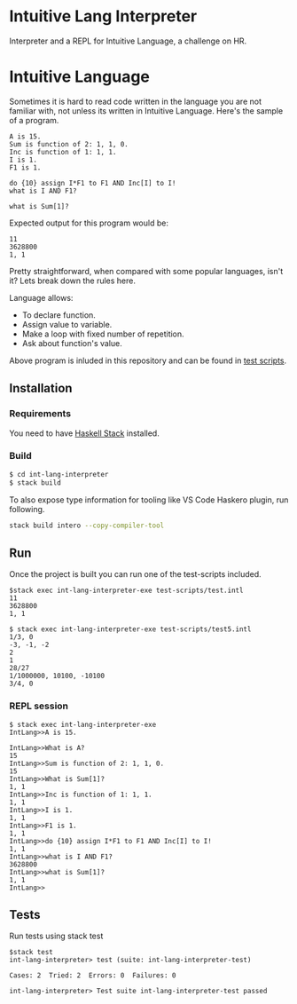 # Intuitive Lang Interpreter

Interpreter and a REPL for Intuitive Language, a challenge on HR. 

# Intuitive Language  

Sometimes it is hard to read code written in the language you are not familiar with, not unless its written in Intuitive Language. Here's the sample of a program.

```
A is 15.  
Sum is function of 2: 1, 1, 0.  
Inc is function of 1: 1, 1.  
I is 1.  
F1 is 1.  

do {10} assign I*F1 to F1 AND Inc[I] to I!  
what is I AND F1?  

what is Sum[1]?  
```
Expected output for this program would be: 
```
11
3628800
1, 1
```
Pretty straightforward, when compared with some popular languages, isn't it? Lets break down the rules here. 

Language allows:
* To declare function.
* Assign value to variable.
* Make a loop with fixed number of repetition.
* Ask about function's value.

Above program is inluded in this repository and can be found in [test scripts](test-scripts/test.intl).

## Installation

### Requirements
You need to have [Haskell Stack](https://docs.haskellstack.org/en/stable/install_and_upgrade/) installed. 

### Build 
```bash
$ cd int-lang-interpreter
$ stack build
```

To also expose type information for tooling like VS Code Haskero plugin, run following.
```bash
stack build intero --copy-compiler-tool
```


 ## Run 

Once the project is built you can run one of the test-scripts included.

``` 
$stack exec int-lang-interpreter-exe test-scripts/test.intl
11
3628800
1, 1

$ stack exec int-lang-interpreter-exe test-scripts/test5.intl
1/3, 0
-3, -1, -2
2
1
28/27
1/1000000, 10100, -10100
3/4, 0
```


### REPL session
```
$ stack exec int-lang-interpreter-exe
IntLang>>A is 15.

IntLang>>What is A?
15
IntLang>>Sum is function of 2: 1, 1, 0.
15
IntLang>>What is Sum[1]?
1, 1
IntLang>>Inc is function of 1: 1, 1.
1, 1
IntLang>>I is 1.
1, 1
IntLang>>F1 is 1.
1, 1
IntLang>>do {10} assign I*F1 to F1 AND Inc[I] to I!
1, 1
IntLang>>what is I AND F1?
3628800
IntLang>>what is Sum[1]?
1, 1
IntLang>> 
```


## Tests

Run tests using stack test

```
$stack test 
int-lang-interpreter> test (suite: int-lang-interpreter-test)

Cases: 2  Tried: 2  Errors: 0  Failures: 0

int-lang-interpreter> Test suite int-lang-interpreter-test passed
```
